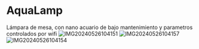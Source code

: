 # AquaLamp
Lámpara de mesa, con nano acuario de bajo mantenimiento y parametros controlados por wifi
![IMG20240526104151](https://github.com/dvas3/AquaLamp/assets/118846161/49d98d51-3a20-451d-81ec-4fa63b8feab2)
![IMG20240526104157](https://github.com/dvas3/AquaLamp/assets/118846161/aba5de10-6135-4e78-808a-6423586d0794)
![IMG20240526104154](https://github.com/dvas3/AquaLamp/assets/118846161/2e01466e-eefd-4583-9581-dc430c545dd1)
